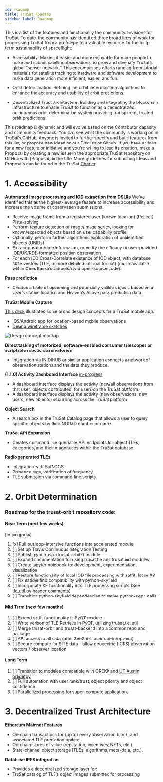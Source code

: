 ```yaml
---
id: roadmap
title: TruSat Roadmap
sidebar_label: Roadmap
---
```


This is a list of the features and functionality the community envisions for TruSat. To date, the community has identified three broad lines of work for progressing TruSat from a prototype to a valuable resource for the long-term sustainability of spaceflight:
- Accessibility: Making it easier and more enjoyable for more people to make and submit satellite observations, to grow and diversify TruSat’s global “sensor network.” This encompasses efforts ranging from tutorial materials for satellite tracking to hardware and software development to make data generation more efficient, easier, and fun. 

- Orbit determination: Refining the orbit determination algorithms to enhance the accuracy and usability of orbit predictions.

- Decentralized Trust Architecture: Building and integrating the blockchain infrastructure to enable TruSat to function as a decentralized, autonomous orbit determination system providing transparent, trusted orbit predictions.

This roadmap is dynamic and will evolve based on the Contributor capacity and community feedback.
You can see what the community is working on in TruSat’s GitHub.  Anyone is invited to further specify and build features from this list, or propose new ideas on our Discuss or Github. 
If you have an idea for a new feature or initiative and you’re willing to lead its creation, make a Proposal by creating a new issue in the appropriate TruSat repository on GitHub with [Proposal] in the title. More guidelines for submitting Ideas and Proposals can be found in the TruSat [Charter](https://learn.trusat.org/docs/trusat-charter).

# 1. Accessibility
**Automated image processing and IOD extraction from DSLRs**
We’ve identified this as the highest-leverage feature to increase accessibility and increase the volume of observation submissions.
- Receive image frame from a registered user (known location)
(Repeat) Plate-solving
- Perform feature detection of image/image series, looking for known/expected objects based on user capability profile
- Optionally, perform further algorithmic exploration of unidentified objects (UNIDs)
- Extract position/time information, or verify the efficacy of user-provided IOD/UK/RDE-formatted position observation
- For each IOD Cross-Correlate existence of IOD object, with database state vectors (TLE, or more detailed internal format)
(much available within Cees Bassa’s sattools/stvid open-source code):
 
**Pass prediction**
- Creates a table of upcoming and potentially visible objects based on a  User’s station location and Heaven’s Above pass prediction data.
 
**TruSat Mobile Capture**

[This deck](https://docs.google.com/presentation/d/1JCeppogLCg3CWWcW85AEmiAlnRlNtmkuB3gD5xf85eM/edit#slide=id.g745d18b404_0_64) illustrates some broad design concepts for a TruSat mobile app.
- IOS/Android app for location-based mobile observations
- [Desing wireframe sketches](https://www.figma.com/file/ZhuhQePQlZ3TuTbnlvcZjH/TruSat---Capture-Observations-UX?node-id=6%3A2915)

<img style="max-width: 500px;" src="/img/trusat-GalaxyS10_Mock--cropped--200420-0014b.gif" alt="Design concept mockup">
 
**Direct tasking of motorized, software-enabled consumer telescopes or scriptable robotic observatories**
- Integration via INIDIHUB or similar application connects a network of observation stations and the data they produce.

**(1.1.0) Activity Dashboard Interface**
[in-progress](https://github.com/orgs/TruSat/projects/2)
- A dashboard interface displays the activity (new/all observations from that user, objects contributed) for users on the TruSat platform.
- A dashboard interface displays the activity (new observations, new users, new objects) occurring across the TruSat platform.

**Object Search**
- A search box in the TruSat Catalog page that allows a user to query specific objects by their NORAD number or name

**TruSat API Expansion**
- Creates command line queriable API endpoints for object TLEs, categories, and their magnitudes within the TruSat database.
 
**Radio generated TLEs**
- Integration with SatNOGS
- Presence tags, verification of frequency
- TLE submission via command-line scripts

# 2. Orbit Determination 

### Roadmap for the trusat-orbit repository code:
 
#### Near Term (next few weeks)
[in-progress]
1. [x] Pull out loop-intensive functions into accelerated module
1. [ ] Set up Travis Continuous Integration Testing
1. [ ] Publish pypi trusat (trusat-orbit?) module
1. [ ] Expand documentation for using trusat.tle and trusat.iod modules
1. [ ] Create jupyter notebook for development, experimentation, visualization
1. [ ] Restore functionality of local IOD file processing with satfit. [Issue #8](https://github.com/consensys-space/trusat-orbit/issues/8)
1. [ ] Fix satid/elfind compatibility with python-skyfield
1. [ ] Incorporate XF functionality into TLE processing scripts (See tle_util.py header comments)
1. [ ] Transition python-skyfield dependencies to native python-sgp4 calls
 
#### Mid Term (next few months)
1. [ ] Extend satfit functionality in PyQT module
1. [ ] Write verison of TLE Retrieve in PyQT, utilizing trusat.tle_util
1. [ ] Merge trusat-orbit and trusat-backend into a common repo and package
1. [ ] API access to all data (after SeeSat-L user opt-in/opt-out)
1. [ ] Secure compute for SITE data - allow geocentric (ICRS) observation vectors / observer location
 
#### Long Term
1. [ ] Transition to modules compatible with OREKit and [UT-Austin orbdetpy](https://github.com/ut-astria/orbdetpy)
1. [ ] Full automation with user rank/trust, object priority and object confidence
1. [ ] Parallelized processing for super-compute applications

# 3. Decentralized Trust Architecture
 
**Ethereum Mainnet Features**
- On-chain transactions for (up to) every observation block, and associated TLE prediction update.
- On-chain stores of value (reputation, incentives, NFTs, etc.).
- State-channel object storage (TLEs, algorithms, meta-data, etc.).

**Database IPFS integration**
- Provides a decentralized storage layer for:
- TruSat catalog of TLE’s object images submitted for processing
